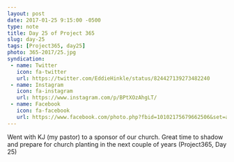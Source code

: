 ```yaml
---
layout: post
date: 2017-01-25 9:15:00 -0500
type: note
title: Day 25 of Project 365
slug: day-25
tags: [Project365, day25]
photo: 365-2017/25.jpg
syndication:
 - name: Twitter
   icon: fa-twitter
   url: https://twitter.com/EddieHinkle/status/824427139273482240
 - name: Instagram
   icon: fa-instagram
   url: https://www.instagram.com/p/BPtXOzAhgLT/
 - name: Facebook
   icon: fa-facebook
   url: https://www.facebook.com/photo.php?fbid=10102175679662506&set=a.10102131355967546.1073741838.19506647
---
```

Went with KJ (my pastor) to a sponsor of our church. Great time to shadow and prepare for church planting in the next couple of years (Project365, Day 25)